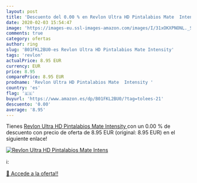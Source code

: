 ```yaml
---
layout: post
title: 'Descuento del 0.00 % en Revlon Ultra HD Pintalabios Mate  Intens'
date: 2020-02-03 15:54:47
image: 'https://images-eu.ssl-images-amazon.com/images/I/31xOKXPNONL._SL200_.jpg'
comments: true
category: ofertas
author: ring
slug: 'B01FKL2BU0-es Revlon Ultra HD Pintalabios Mate Intensity'
tags: 'revlon'
actualPrice: 8.95 EUR
currency: EUR
price: 8.95
comparePrice: 8.95 EUR
prodname: 'Revlon Ultra HD Pintalabios Mate  Intensity '
country: 'es'
flag: '🇪🇸'
buyurl: 'https://www.amazon.es/dp/B01FKL2BU0/?tag=tolees-21'
descuento: '0.00'
average: '8.95'
---
```


Tienes [Revlon Ultra HD Pintalabios Mate  Intensity ](https://www.amazon.es/dp/B01FKL2BU0/?tag=tolees-21) con un 0.00 % de descuento con precio de oferta de 8.95 EUR (original: 8.95 EUR) en el siguiente enlace!

[![Revlon Ultra HD Pintalabios Mate  Intens](https://images-eu.ssl-images-amazon.com/images/I/31xOKXPNONL._SL200_.jpg)](https://www.amazon.es/dp/B01FKL2BU0/?tag=tolees-21)

ℹ️:


[🛒 Accede a la oferta!!](https://www.amazon.es/dp/B01FKL2BU0/?tag=tolees-21)
